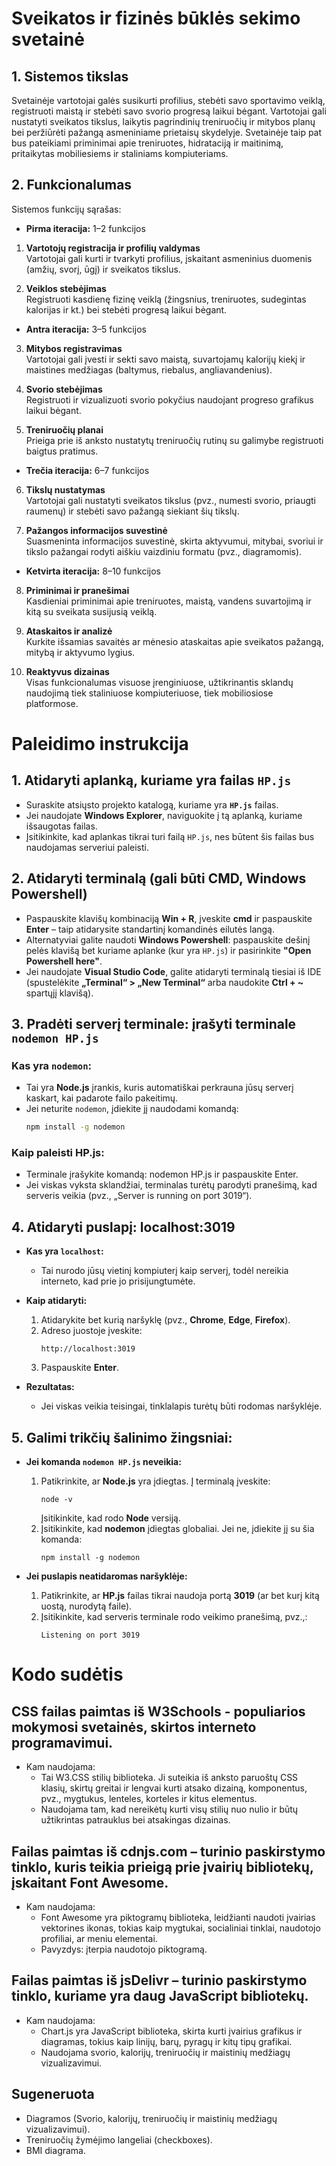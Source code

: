 # Sveikatos ir fizinės būklės sekimo svetainė

## 1. Sistemos tikslas
Svetainėje vartotojai galės susikurti profilius, stebėti savo sportavimo veiklą, registruoti maistą ir stebėti savo svorio progresą laikui bėgant. Vartotojai gali nustatyti sveikatos tikslus, laikytis pagrindinių treniruočių ir mitybos planų bei peržiūrėti pažangą asmeniniame prietaisų skydelyje. Svetainėje taip pat bus pateikiami priminimai apie treniruotes, hidrataciją ir maitinimą, pritaikytas mobiliesiems ir staliniams kompiuteriams.

## 2. Funkcionalumas
Sistemos funkcijų sąrašas:

- **Pirma iteracija:** 1–2 funkcijos 
1. **Vartotojų registracija ir profilių valdymas**  
   Vartotojai gali kurti ir tvarkyti profilius, įskaitant asmeninius duomenis (amžių, svorį, ūgį) ir sveikatos tikslus.

2. **Veiklos stebėjimas**  
   Registruoti kasdienę fizinę veiklą (žingsnius, treniruotes, sudegintas kalorijas ir kt.) bei stebėti progresą laikui bėgant.

- **Antra iteracija:** 3–5 funkcijos 
3. **Mitybos registravimas**  
   Vartotojai gali įvesti ir sekti savo maistą, suvartojamų kalorijų kiekį ir maistines medžiagas (baltymus, riebalus, angliavandenius).

4. **Svorio stebėjimas**  
   Registruoti ir vizualizuoti svorio pokyčius naudojant progreso grafikus laikui bėgant.

5. **Treniruočių planai**  
   Prieiga prie iš anksto nustatytų treniruočių rutinų su galimybe registruoti baigtus pratimus.

- **Trečia iteracija:** 6–7 funkcijos 
6. **Tikslų nustatymas**  
   Vartotojai gali nustatyti sveikatos tikslus (pvz., numesti svorio, priaugti raumenų) ir stebėti savo pažangą siekiant šių tikslų.

7. **Pažangos informacijos suvestinė**  
   Suasmeninta informacijos suvestinė, skirta aktyvumui, mitybai, svoriui ir tikslo pažangai rodyti aiškiu vaizdiniu formatu (pvz., diagramomis).

- **Ketvirta iteracija:** 8–10 funkcijos
8. **Priminimai ir pranešimai**  
   Kasdieniai priminimai apie treniruotes, maistą, vandens suvartojimą ir kitą su sveikata susijusią veiklą.

9. **Ataskaitos ir analizė**  
   Kurkite išsamias savaitės ar mėnesio ataskaitas apie sveikatos pažangą, mitybą ir aktyvumo lygius.

10. **Reaktyvus dizainas**  
    Visas funkcionalumas visuose įrenginiuose, užtikrinantis sklandų naudojimą tiek staliniuose kompiuteriuose, tiek mobiliosiose platformose.


# Paleidimo instrukcija

## 1. Atidaryti aplanką, kuriame yra failas `HP.js`
- Suraskite atsiųsto projekto katalogą, kuriame yra **`HP.js`** failas.
- Jei naudojate **Windows Explorer**, naviguokite į tą aplanką, kuriame išsaugotas failas.
- Įsitikinkite, kad aplankas tikrai turi failą `HP.js`, nes būtent šis failas bus naudojamas serveriui paleisti.

## 2. Atidaryti terminalą (gali būti CMD, Windows Powershell)
- Paspauskite klavišų kombinaciją **Win + R**, įveskite **cmd** ir paspauskite **Enter** – taip atidarysite standartinį komandinės eilutės langą.
- Alternatyviai galite naudoti **Windows Powershell**: paspauskite dešinį pelės klavišą bet kuriame aplanke (kur yra `HP.js`) ir pasirinkite **"Open Powershell here"**.
- Jei naudojate **Visual Studio Code**, galite atidaryti terminalą tiesiai iš IDE (spustelėkite **„Terminal“ > „New Terminal“** arba naudokite **Ctrl + ~** spartųjį klavišą).

## 3. Pradėti serverį terminale: įrašyti terminale `nodemon HP.js`
### Kas yra `nodemon`:
- Tai yra **Node.js** įrankis, kuris automatiškai perkrauna jūsų serverį kaskart, kai padarote failo pakeitimų.
- Jei neturite `nodemon`, įdiekite jį naudodami komandą:  
  ```bash
  npm install -g nodemon
### Kaip paleisti HP.js:
- Terminale įrašykite komandą: nodemon HP.js ir paspauskite Enter.
- Jei viskas vyksta sklandžiai, terminalas turėtų parodyti pranešimą, kad serveris veikia (pvz., „Server is running on port 3019“).

## 4.	Atidaryti puslapį: localhost:3019
- **Kas yra  `localhost`:**
   - Tai nurodo jūsų vietinį kompiuterį kaip serverį, todėl nereikia interneto, kad prie jo prisijungtumėte.
- **Kaip atidaryti:**
  1. Atidarykite bet kurią naršyklę (pvz., **Chrome**, **Edge**, **Firefox**).
  2. Adreso juostoje įveskite:
     ```
     http://localhost:3019
     ```
  3. Paspauskite **Enter**.

- **Rezultatas:**
  - Jei viskas veikia teisingai, tinklalapis turėtų būti rodomas naršyklėje.

 ## 5. Galimi trikčių šalinimo žingsniai:

- **Jei komanda `nodemon HP.js` neveikia:**
  1. Patikrinkite, ar **Node.js** yra įdiegtas. Į terminalą įveskite:
     ```
     node -v
     ```
     Įsitikinkite, kad rodo **Node** versiją.
  2. Įsitikinkite, kad **nodemon** įdiegtas globaliai. Jei ne, įdiekite jį su šia komanda:
     ```
     npm install -g nodemon
     ```

- **Jei puslapis neatidaromas naršyklėje:**
  1. Patikrinkite, ar **HP.js** failas tikrai naudoja portą **3019** (ar bet kurį kitą uostą, nurodytą faile).
  2. Įsitikinkite, kad serveris terminale rodo veikimo pranešimą, pvz.,:
     ```
     Listening on port 3019
     ```

 # Kodo sudėtis

## CSS failas paimtas iš W3Schools - populiarios mokymosi svetainės, skirtos interneto programavimui.
- Kam naudojama:
   - Tai W3.CSS stilių biblioteka. Ji suteikia iš anksto paruoštų CSS klasių, skirtų greitai ir lengvai kurti atsako dizainą, komponentus, pvz., mygtukus, lenteles, korteles ir kitus elementus.
   - Naudojama tam, kad nereikėtų kurti visų stilių nuo nulio ir būtų užtikrintas patrauklus bei atsakingas dizainas.


## Failas paimtas iš cdnjs.com – turinio paskirstymo tinklo, kuris teikia prieigą prie įvairių bibliotekų, įskaitant Font Awesome.
- Kam naudojama:
   - Font Awesome yra piktogramų biblioteka, leidžianti naudoti įvairias vektorines ikonas, tokias kaip mygtukai, socialiniai tinklai, naudotojo profiliai, ar meniu elementai.
   - Pavyzdys: <i class="fas fa-user"></i> įterpia naudotojo piktogramą.


## Failas paimtas iš jsDelivr – turinio paskirstymo tinklo, kuriame yra daug JavaScript bibliotekų.
- Kam naudojama:
   - Chart.js yra JavaScript biblioteka, skirta kurti įvairius grafikus ir diagramas, tokius kaip linijų, barų, pyragų ir kitų tipų grafikai.
   - Naudojama svorio, kalorijų, treniruočių ir maistinių medžiagų vizualizavimui.
 
## Sugeneruota
- Diagramos (Svorio, kalorijų, treniruočių ir maistinių medžiagų vizualizavimui).
- Treniruočių žymėjimo langeliai (checkboxes).
- BMI diagrama.


